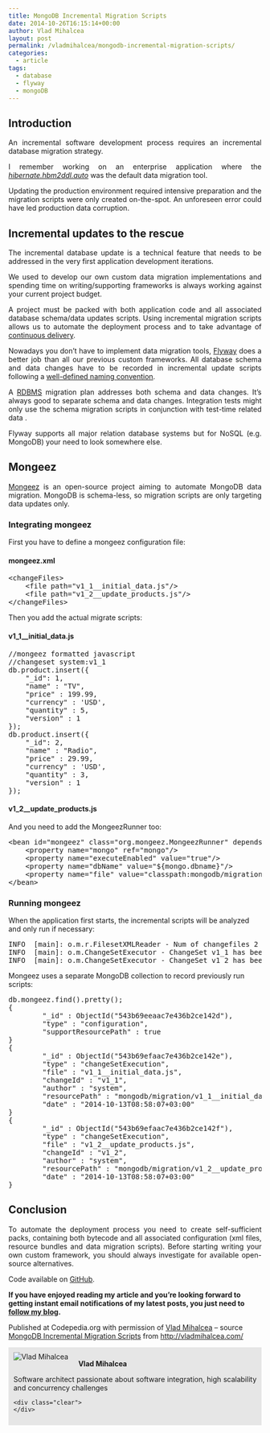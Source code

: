 ```yaml
---
title: MongoDB Incremental Migration Scripts
date: 2014-10-26T16:15:14+00:00
author: Vlad Mihalcea
layout: post
permalink: /vladmihalcea/mongodb-incremental-migration-scripts/
categories:
  - article
tags:
  - database
  - flyway
  - mongoDB
---
```

## Introduction

<p style="text-align: justify;">
  An incremental software development process requires an incremental database migration strategy.
</p>

<p style="text-align: justify;">
  I remember working on an enterprise application where the <a href="http://docs.jboss.org/hibernate/orm/4.3/manual/en-US/html/ch03.html#configuration-misc-properties"><em>hibernate.hbm2ddl.auto</em></a> was the default data migration tool.
</p>

<p style="text-align: justify;">
  Updating the production environment required intensive preparation and the migration scripts were only created on-the-spot. An unforeseen error could have led production data corruption.<!--more-->
</p>

## Incremental updates to the rescue

<p style="text-align: justify;">
  The incremental database update is a technical feature that needs to be addressed in the very first application development iterations.
</p>

<p style="text-align: justify;">
  We used to develop our own custom data migration implementations and spending time on writing/supporting frameworks is always working against your current project budget.
</p>

<p style="text-align: justify;">
  A project must be packed with both application code and all associated database schema/data updates scripts. Using incremental migration scripts allows us to automate the deployment process and to take advantage of <a href="http://en.wikipedia.org/wiki/Continuous_delivery">continuous delivery</a>.
</p>

<p style="text-align: justify;">
  Nowadays you don’t have to implement data migration tools, <a href="http://flywaydb.org/">Flyway</a> does a better job than all our previous custom frameworks. All database schema and data changes have to be recorded in incremental update scripts following a <a href="http://flywaydb.org/documentation/migration/">well-defined naming convention</a>.
</p>

<p style="text-align: justify;">
  A <a href="http://en.wikipedia.org/wiki/Relational_database_management_system">RDBMS</a> migration plan addresses both schema and data changes. It’s always good to separate schema and data changes. Integration tests might only use the schema migration scripts in conjunction with test-time related data .
</p>

<p style="text-align: justify;">
  Flyway supports all major relation database systems but for NoSQL (e.g. MongoDB) your need to look somewhere else.
</p>

## Mongeez

<p style="text-align: justify;">
  <a href="https://github.com/secondmarket/mongeez">Mongeez</a> is an open-source project aiming to automate MongoDB data migration. MongoDB is schema-less, so migration scripts are only targeting data updates only.
</p>

### Integrating mongeez

First you have to define a mongeez configuration file:

#### mongeez.xml

<pre class="lang:default decode:true ">&lt;changeFiles&gt;
    &lt;file path="v1_1__initial_data.js"/&gt;
    &lt;file path="v1_2__update_products.js"/&gt;
&lt;/changeFiles&gt;</pre>

Then you add the actual migrate scripts:

#### v1\_1\_\_initial\_data.js

<pre class="lang:js decode:true ">//mongeez formatted javascript
//changeset system:v1_1
db.product.insert({
    "_id": 1,
    "name" : "TV",
    "price" : 199.99,
    "currency" : 'USD',
    "quantity" : 5,
    "version" : 1
});
db.product.insert({
    "_id": 2,
    "name" : "Radio",
    "price" : 29.99,
    "currency" : 'USD',
    "quantity" : 3,
    "version" : 1
});</pre>

#### v1\_2\_\_update\_products.js

And you need to add the MongeezRunner too:

<pre class="lang:default decode:true ">&lt;bean id="mongeez" class="org.mongeez.MongeezRunner" depends-on="mongo"&gt;
    &lt;property name="mongo" ref="mongo"/&gt;
    &lt;property name="executeEnabled" value="true"/&gt;
    &lt;property name="dbName" value="${mongo.dbname}"/&gt;
    &lt;property name="file" value="classpath:mongodb/migration/mongeez.xml"/&gt;
&lt;/bean&gt;</pre>

### Running mongeez

When the application first starts, the incremental scripts will be analyzed and only run if necessary:

<pre class="lang:sh decode:true ">INFO  [main]: o.m.r.FilesetXMLReader - Num of changefiles 2
INFO  [main]: o.m.ChangeSetExecutor - ChangeSet v1_1 has been executed
INFO  [main]: o.m.ChangeSetExecutor - ChangeSet v1_2 has been executed</pre>

Mongeez uses a separate MongoDB collection to record previously run scripts:

<pre class="lang:js decode:true ">db.mongeez.find().pretty();
{
        "_id" : ObjectId("543b69eeaac7e436b2ce142d"),
        "type" : "configuration",
        "supportResourcePath" : true
}
{
        "_id" : ObjectId("543b69efaac7e436b2ce142e"),
        "type" : "changeSetExecution",
        "file" : "v1_1__initial_data.js",
        "changeId" : "v1_1",
        "author" : "system",
        "resourcePath" : "mongodb/migration/v1_1__initial_data.js",
        "date" : "2014-10-13T08:58:07+03:00"
}
{
        "_id" : ObjectId("543b69efaac7e436b2ce142f"),
        "type" : "changeSetExecution",
        "file" : "v1_2__update_products.js",
        "changeId" : "v1_2",
        "author" : "system",
        "resourcePath" : "mongodb/migration/v1_2__update_products.js",
        "date" : "2014-10-13T08:58:07+03:00"
}</pre>

## Conclusion

<p style="text-align: justify;">
  To automate the deployment process you need to create self-sufficient packs, containing both bytecode and all associated configuration (xml files, resource bundles and data migration scripts). Before starting writing your own custom framework, you should always investigate for available open-source alternatives.
</p>

Code available on [GitHub](https://github.com/vladmihalcea/vladmihalcea.wordpress.com/tree/master/mongodb-facts).

**If you have enjoyed reading my article and you’re looking forward to getting instant email notifications of my latest posts, you just need to [follow my blog](http://vladmihalcea.com/2014/10/17/mongodb-incremental-migration-scripts/follow-me/).**

<p class="note_normal">
  Published at Codepedia.org with permission of <a title="https://www.codepedia.org/author/vladmihalcea" href="https://www.codepedia.org/author/vladmihalcea" target="_blank">Vlad Mihalcea</a> &#8211; source <a title="http://vladmihalcea.com/2014/10/17/mongodb-incremental-migration-scripts/" href="http://vladmihalcea.com/2014/10/17/mongodb-incremental-migration-scripts/" target="_blank">MongoDB Incremental Migration Scripts</a> from <a title="http://vladmihalcea.com/" href="http://vladmihalcea.com/" target="_blank">http://vladmihalcea.com/</a>
</p>

<div id="about_author" style="background-color: #e6e6e6; padding: 10px;">
  <img id="author_portrait" style="float: left; margin-right: 20px;" src="https://lh5.googleusercontent.com/-TE09duPdvbA/U1pkmDy2uSI/AAAAAAAACUM/0AVivijfro4/w896-h897-no/VladMihalcea.jpg" alt="Vlad Mihalcea" />

  <p id="about_author_header">
    <strong>Vlad Mihalcea</strong>
  </p>

  <div id="author_details" style="text-align: justify;">
    Software architect passionate about software integration, high scalability and concurrency challenges
  </div>

  <div id="follow_social" style="clear: both;">
    <div id="social_logos">
      <a class="icon-earth" href="http://vladmihalcea.com/" target="_blank"> </a> <a class="icon-googleplus" href="https://plus.google.com/102351970868518518557/posts" target="_blank"> </a> <a class="icon-twitter" href="https://twitter.com/vlad_mihalcea" target="_blank"> </a> <a class="icon-github" href="https://github.com/vladmihalcea" target="_blank"> </a> <a class="icon-linkedin" href="https://www.linkedin.com/pub/vlad-mihalcea/20/a59/580" target="_blank"> </a>
    </div>

    <div class="clear">
    </div>
  </div>
</div>
